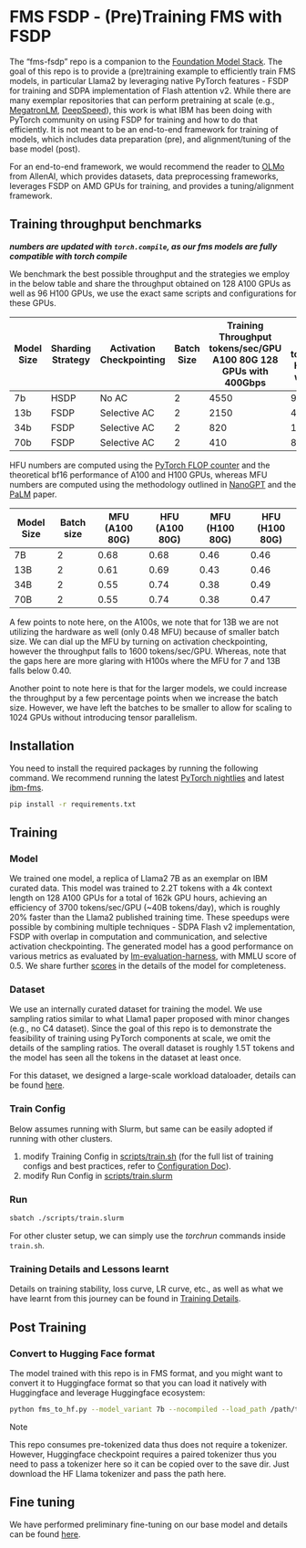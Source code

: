 # FMS FSDP - (Pre)Training FMS with FSDP

The “fms-fsdp” repo is a companion to the [Foundation Model Stack](https://github.com/foundation-model-stack/foundation-model-stack).
The goal of this repo is to provide a (pre)training example to efficiently train
FMS models, in particular Llama2 by leveraging native PyTorch features - FSDP for training and SDPA implementation of Flash attention v2. While there are many exemplar repositories that can perform pretraining at scale (e.g., [MegatronLM](), [DeepSpeed]()), this work is what IBM has been doing with PyTorch community on using FSDP for training and how to do that efficiently. It is not meant to be an end-to-end framework for training of models, which includes data preparation (pre), and alignment/tuning of the base model (post).

For an end-to-end framework, we would recommend the reader to [OLMo](https://github.com/allenai/OLMo) from AllenAI, which provides datasets, data preprocessing frameworks, leverages FSDP on AMD GPUs for training, and provides a tuning/alignment framework.

## Training throughput benchmarks
**_numbers are updated with `torch.compile`, as our fms models are fully compatible with torch compile_**

We benchmark the best possible throughput and the strategies we employ in the below table and share the throughput obtained on 128 A100 GPUs as well as 96 H100 GPUs, we use the exact same scripts and configurations for these GPUs.

| Model Size | Sharding Strategy | Activation Checkpointing | Batch Size | Training Throughput <br/> tokens/sec/GPU <br/> A100 80G 128 GPUs with 400Gbps | Training throughput <br/> tokens/sec/GPU <br/> H100 96 GPUs with 800 Gbps |
|------------|-------------------|--------------------------|------------|-------------------------------------------------------------------------------|---------------------------------------------------------------------------|
| 7b         | HSDP              | No AC                    | 2          | 4550                                                                          | 9600                                                                      |
| 13b        | FSDP              | Selective AC             | 2          | 2150                                                                          | 4850                                                                      |
| 34b        | FSDP              | Selective AC             | 2          | 820                                                                           | 1830                                                                      |  
| 70b        | FSDP              | Selective AC             | 2          | 410                                                                           | 890                                                                       |

HFU numbers are computed using the [PyTorch FLOP counter](https://github.com/pytorch/pytorch/blob/2240018c03744ee34ea14ad53481db934c37e384/torch/utils/flop_counter.py#L336) and the theoretical bf16 performance of
A100 and H100 GPUs, whereas MFU numbers are computed using the methodology outlined in
[NanoGPT](https://github.com/karpathy/nanoGPT) and the [PaLM](https://arxiv.org/pdf/2204.02311.pdf) paper.

| Model Size | Batch size | MFU (A100 80G) | HFU (A100 80G) | MFU (H100 80G) | HFU (H100 80G) |
|------------|------------|----------------|----------------|----------------|----------------|
| 7B         | 2          | 0.68           | 0.68           | 0.46           | 0.46           |
| 13B        | 2          | 0.61           | 0.69           | 0.43           | 0.46           |
| 34B        | 2          | 0.55           | 0.74           | 0.38           | 0.49           |
| 70B        | 2          | 0.55           | 0.74           | 0.38           | 0.47           |

A few points to note here, on the A100s, we note that for 13B we are not utilizing the hardware as well (only 0.48 MFU) because of smaller batch size. We can dial up the MFU by turning on activation checkpointing, however the throughput falls to 1600 tokens/sec/GPU. Whereas, note that the gaps here are more glaring with H100s where the MFU for 7 and 13B falls below 0.40.

Another point to note here is that for the larger models, we could increase the throughput by a few percentage points when we increase the batch size. However, we have left the batches to be smaller to allow for scaling to 1024 GPUs without introducing tensor parallelism.

## Installation
You need to install the required packages by running the following command.
We recommend running the latest [PyTorch nightlies](https://pytorch.org/) and latest [ibm-fms](https://github.com/foundation-model-stack/foundation-model-stack).
```bash
pip install -r requirements.txt
```

## Training

### Model
We trained one model, a replica of Llama2 7B as an exemplar on IBM curated data. This model was trained to 2.2T tokens with a 4k context length on 128 A100 GPUs for a total of 162k GPU hours, achieving an efficiency of 3700 tokens/sec/GPU (~40B tokens/day), which is roughly 20% faster than the Llama2 published training time. These speedups were possible by combining multiple techniques - SDPA Flash v2 implementation, FSDP with overlap in computation and communication, and selective activation checkpointing.
The generated model has a good performance on various metrics as evaluated by [lm-evaluation-harness](https://github.com/EleutherAI/lm-evaluation-harness), with MMLU score of 0.5. We share further [scores](docs/evaluation.md) in the details of the model for completeness.

### Dataset
We use an internally curated dataset for training the model. We use sampling ratios similar to what Llama1 paper proposed with minor changes (e.g., no C4 dataset). Since the goal of this repo is to demonstrate the feasibility of training using PyTorch components at scale, we omit the details of the sampling ratios. The overall dataset is roughly 1.5T tokens and the model has seen all the tokens in the dataset at least once.

For this dataset, we designed a large-scale workload dataloader, details can be found [here](docs/dataloader.md).

### Train Config

Below assumes running with Slurm, but same can be easily adopted
if running with other clusters.

1. modify Training Config in [scripts/train.sh](scripts/train.sh) (for the full
list of training configs and best practices, refer to [Configuration Doc](docs/configurations.md)).
2. modify Run Config in [scripts/train.slurm](scripts/train.slurm)

### Run
```bash
sbatch ./scripts/train.slurm
```
For other cluster setup, we can simply use the *torchrun* commands inside `train.sh`.

### Training Details and Lessons learnt
Details on training stability, loss curve, LR curve, etc., as well as what
we have learnt from this journey can be found in [Training Details](docs/train_details.md).

## Post Training

### Convert to Hugging Face format

The model trained with this repo is in FMS format, and you might want to convert it
to Huggingface format so that you can load it natively with Huggingface and leverage Huggingface ecosystem:
```bash
python fms_to_hf.py --model_variant 7b --nocompiled --load_path /path/to/trained/checkpoints --save_path /output/path --tokenizer_name_or_path /path/to/llama/tokenizer
```
> [!Note]
> This repo consumes pre-tokenized data thus does not require a tokenizer. However,
> Huggingface checkpoint requires a paired tokenizer thus you need to pass a tokenizer
> here so it can be copied over to the save dir. Just download the HF Llama tokenizer
> and pass the path here.

## Fine tuning

We have performed preliminary fine-tuning on our base model and details can be found [here](docs/fine_tuning.md). 
